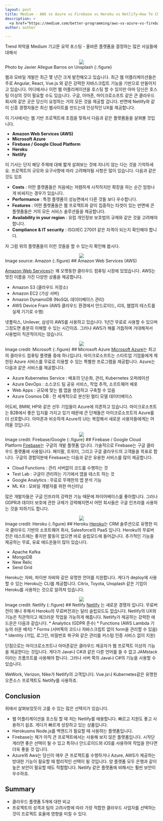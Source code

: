 ```yaml
---
layout: post
title: Medium - AWS vs Azure vs Firebase vs Heroku vs Netlify—How To Choose the Best Platform for Web Projects
description: >
  <a href="https://medium.com/better-programming/aws-vs-azure-vs-firebase-vs-heroku-vs-netlify-how-to-choose-the-best-platform-for-web-projects-482d017de254">원문 - Ali Kamalizade</a>
author: author

---
```


Trend 파악을 Medium 기고문 요약 포스팅 - 올바른 플랫폼을 결정하는 많은 사실들에 대해서

<center>
<img src="https://miro.medium.com/max/1400/1*wkeo2W7cBxJS4oQ6Esdu4g.jpeg"/>
</center>
Photo by Javier Allegue Barros on Unsplash
{:.figure}

웹과 모바일 개발은 최근 몇 년간 크게 발전해오고 있습니다. 최근 웹 어플리케이션들은 주로 Angular, React, Vue.js 와 같은 강력한 자바스크립트 기능을 기반으로 만들어지고 있습니다. 어디에서나 이런 웹 어플리케이션을 호스팅 할 수 있지만 아마 당신은 호스팅 이상의 것이 필요할 수도 있습니다. 구글, 아마존, 마이크로소프트 같은 큰 클라우드 회사와 같은 곳은 당신이 요청하는 거의 모든 것을 제공할 겁니다. 반면에 Netlify와 같이 신흥 경쟁자들은 최신 웹사이트를 만드는데 인상적인 UX를 제공합니다.

이 기사에서는 웹 기반 프로젝트에 초점을 맞춰서 다음과 같은 플랫폼들을 살펴볼 것입니다.
* <b>Amazon Web Services (AWS)</b>
* <b>Microsoft Azure</b>
* <b>Firebase / Google Cloud Platform</b>
* <b>Heroku</b>
* <b>Netlify</b>

이 기사는 단지 해당 주제에 대해 짧게 살펴보는 것에 지나지 않는 다는 것을 기억하세요. 프로젝트의 규모와 요구사항에 따라 고려해야될 사항은 많이 있습니다. 다음과 같은 것도 있죠
* <b>Costs</b> : 어떤 플랫폼들은 처음에는 저렴하게 시작하지만 확장을 하는 순간 엄청나게 비싸지는 경우가 있습니다.
* <b>Performance</b> : 특정 플랫폼이 성능면에서 다른 것들 보다 우수합니다.
* <b>Features</b> : 어떤 플랫폼들은 웹 프로젝트와 같이 집중하는 타겟이 있는 반면에 큰 플랫폼들은 거의 모든 서비스 솔루션들을 제공합니다.
* <b>Availability in your region</b> : 유럽 개인정보 보호법의 규제와 같은 것을 고려해야 합니다.
* <b>Compliance & IT security</b> : ISO/IEC 27001 같은 자격이 되는지 확인해야 합니다.

자 그럼 위의 플랫폼들이 이런 것들을 할 수 있는지 확인해 봅시다.

<center>
<img src="https://miro.medium.com/max/1400/1*In1LWtkXkp4xNo1tub4NqQ.png"/>
</center>
Image source: Amazon
{:.figure}
## Amazon Web Services (AWS)

<a href="https://aws.amazon.com/?nc1=h_ls"><u>Amazon Web Services</u></a>는 꽤 오랫동한 클라우드 컴퓨팅 시장에 있었습니다. AWS는 멋진 이름을 가진 다양한 상품을 제공합니다.
* Amazon S3 (클라우드 저장소)
* Amazon EC2 (가상 서버)
* Amazon DynamoDB (NoSQL 데이터베이스 관리)
* AWS Device Fram (AWS 클라우드 환경에서 안드로이드, iOS, 웹앱의 테스트를 실제 기기로 수행)

넷플릭스, Unilever, 삼성이 AWS를 사용하고 있습니다. 1년간 무료로 사용할 수 있으며 그정도면 충분히 이해할 수 있는 시간이죠. 그러나 AWS가 해를 거듭하며 거대해져서 사용법이 직관적이지는 않습니다.

<center>
<img src="https://miro.medium.com/max/1400/1*P8GgRLQaOTwd9JwLQAVr5A.png"/>
</center>
Image credit: Microsoft
{:.figure}
## Microsoft Azure
<a href="https://azure.microsoft.com/en-gb/"><u>Microsoft Azure</u></a>는 최고의 클라우드 컴퓨팅 플랫폼 중에 하나입니다. 마이크로소프트는 스타트업 기업들에게 제한된 Azure 서비스를 무료로 이용할 수 있는 특별한 프로그램을 제공합니다. Azure는 다음과 같은 서비스를 제공합니다.

* Azure Kubernetes Service : 배포의 단순화, 관리, Kubernetes 오퍼레이션
* Azure DevOps : 소스코드 팀 공유 서비스, 작업 추적, 소프트웨어 배포
* Web Apps : 규모에 맞는 웹 앱을 생성하고 구축할 수 있음
* Azure Cosmos DB : 전 세계적으로 분산된 멀티 모델 데이터베이스

어도비, BMW, HP와 같은 선두 기업들이 Azure에 의존하고 있습니다. 마이크로소프트는 B2B에서 좋은 입지를 가지고 있기 때문에 큰 단체들은 마이크로소프트의 Azure를 더 선호합니다. 아마존과 비슷하게 Azure의 UI는 복잡해서 새로운 사용자들에게는 어려울 것입니다.

<center>
<img src="https://miro.medium.com/max/1400/1*y7pEGBne39DTLnugCfruXg.png"/>
</center>
Image credit: Firebase/Google
{:.figure}
## Firebase / Google Cloud Platform
<a href="https://firebase.google.com/"><u>Firebase</u></a>는 구글의 개발 플랫폼 입니다. 기술적으로 Firebase는 구글 클라우드 플랫폼에 사용됩니다. 페이팔, 트위터, 그리고 구글 클라우드의 고객들을 목표로 합니다. 구글의 경험덕분에 Firebase는 다음과 같은 유용한 서비스를 많이 제공합니다.

* Cloud Functions : 관리 서버없이 코드를 수행하는 것
* Test Lab : 구글이 관리하는 기기에서 앱을 테스트 하는 것
* Google Analytics : 무료로 무제한의 앱 분석 기능
* ML Kit : 모바일 개발자를 위한 머신러닝

많은 개발자들은 구글 인프라의 강력한 기능 때문에 파이어베이스를 좋아합니다. 그러나 GDPR과 데이터 보호에 관한 규제가 강력해지면서 어떤 회사들은 구글 인프라를 사용하는 것을 피하기도 합니다.

<center>
<img src="https://miro.medium.com/max/1400/1*C514ItaHTpeHtD_15tMD8Q.png"/>
</center>
Image credit: Heroku
{:.figure}
## Heroku
<a href="https://www.heroku.com/home"><u>Heroku</u></a>는 CRM 솔루션으로 유명한 미국 클라우드 기반의 소프트웨어 회사, Salesforce의 PaaS 입니다. Heroku의 무료버전은 테스트에는 좋지만 활동이 없으면 바로 슬립모드에 들어갑니다. 추가적인 기능을 제공하는 무료, 유료 애드온들이 많이 있습니다.

* Apache Kafka
* MongoDB
* New Relic
* Send Grid

Heroku는 자바, 파이썬 자바와 같은 유명한 언어를 지원합니다. 게다가 deploy에 사용할 수 있는 Heroku는 CLI를 제공합니다. Citrix, Toyota, Unsplash 같은 기업이 Heroku를 사용하는 것으로 알려져 있습니다.

<center>
<img src="https://miro.medium.com/max/1400/1*6EwWSBknlxfk-zErn-d8DQ.png"/>
</center>
Image credit: Netlify
{:.figure}
## Netlify
<a href="https://www.netlify.com/"><u>Netlify</u></a> 는 새로운 경쟁자 입니다. 무료버전이 꽤나 후해서 Heroku의 무료버전과는 달리 슬립모드도 없습니다. Netlify의 UX와 기능은 직관적이고 매끄러운 작업을 가능하게 해줍니다. Netlify가 제공하는 강력한 애드온은 다음과 같습니다.
* Analytics (GDPR 준수)
* Functions (AWS Lambda 기능의 쉬운 배치)
* Forms (서버쪽의 코드나 자바스크립트 없이 form을 관리할 수 있음)
* Identity (가입, 로그인, 비밀번호 복구와 같은 관리를 커스텀 인증 서비스 없이 지원)

단점으로는 마이크로소프트나 아마존같은 클라우드 제공자가 웹 프로젝트 이상의 기능을 제공한다는 것입니다. 게다가 Java나 C#과 같은 다른 언어를 쓸 수 없고 JAMstack이라는 프롬프트를 사용해야 합니다. 그러나 서버 쪽의 Java나 C#의 기능을 사용할 수 있습니다.

WeWork, Verizon, Nike가 Netlify의 고객입니다. Vue.js나 Kubernetes같은 유명한 오픈소스 프로젝트도 Netlify를 사용하죠.

## Conclusion
위에서 살펴보았듯이 고를 수 있는 많은 선택지가 있습니다.
* 웹 어플리케이션을 호스팅 할 때 저는 Netlify를 애용합니다. 빠르고 지원도 좋고 사용하기 쉽죠. 게다가 빠르게 성장하고 있는 상품입니다.
* Herokusms Node.js를 백엔드가 필요할 때 사용하는 플랫폼입니다.
* Firebase는 제가 아직 큰 프로젝트에서는 사용해 보지 않은 플랫폼입니다. 시작단계라면 좋은 선택이 될 수 있고 특히나 안드로이드와 iOS를 사용하여 작업을 한다면 더욱 좋을 것 입니다.
* Azure와 Aws는 당신이 매우 큰 프로젝트를 수행하거나 Azure, AWS가 제공하는 방대한 기능이 필요할 때 합리적인 선택이 될 것입니다. 양 플랫폼 모두 은행과 같이 높은 보안이 필요할 때도 적합합니다. Netlify 같은 플랫폼에 비해서는 훨씬 보안이 우수하죠.

## Summary
* 클라우드 플랫폼 5개에 대한 비교
* 프로젝트의 성격과 팀의 고려사항에 따라 가장 적합한 클라우드 사업자를 선택하는 것이 프로젝트 효율에 영향을 미칠 수 있다.
